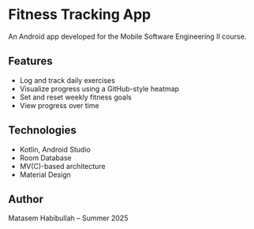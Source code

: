 # Fitness Tracking App

An Android app developed for the Mobile Software Engineering II course.

## Features
- Log and track daily exercises
- Visualize progress using a GitHub-style heatmap
- Set and reset weekly fitness goals
- View progress over time

## Technologies
- Kotlin, Android Studio
- Room Database
- MV(C)-based architecture
- Material Design

## Author
Matasem Habibullah – Summer 2025
